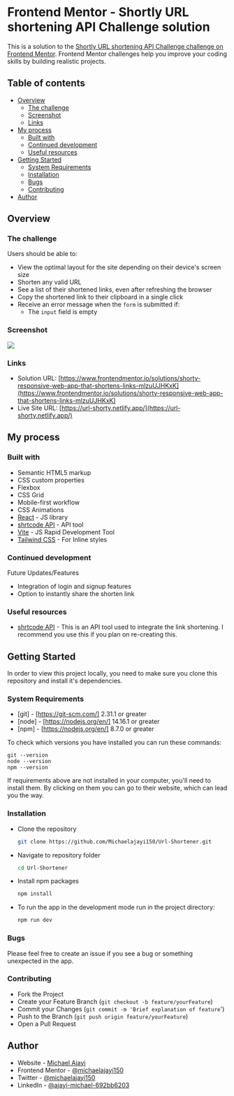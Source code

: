 # Frontend Mentor - Shortly URL shortening API Challenge solution

This is a solution to the [Shortly URL shortening API Challenge challenge on Frontend Mentor](https://www.frontendmentor.io/challenges/url-shortening-api-landing-page-2ce3ob-G). Frontend Mentor challenges help you improve your coding skills by building realistic projects. 

## Table of contents

- [Overview](#overview)
  - [The challenge](#the-challenge)
  - [Screenshot](#screenshot)
  - [Links](#links)
- [My process](#my-process)
  - [Built with](#built-with)
  - [Continued development](#continued-development)
  - [Useful resources](#useful-resources)
- [Getting Started](#getting-started)
  - [System Requirements](#system-requirements)
  - [Installation](#installation)
  - [Bugs](#bugs)
  - [Contributing](#contributing)
- [Author](#author)

## Overview

### The challenge

Users should be able to:

- View the optimal layout for the site depending on their device's screen size
- Shorten any valid URL
- See a list of their shortened links, even after refreshing the browser
- Copy the shortened link to their clipboard in a single click
- Receive an error message when the `form` is submitted if:
  - The `input` field is empty

### Screenshot

![](./screenshot.jpg)

### Links

- Solution URL: [https://www.frontendmentor.io/solutions/shorty-responsive-web-app-that-shortens-links-mlzuUJHKxK](https://www.frontendmentor.io/solutions/shorty-responsive-web-app-that-shortens-links-mlzuUJHKxK)
- Live Site URL: [https://url-shorty.netlify.app/](https://url-shorty.netlify.app/)

## My process

### Built with

- Semantic HTML5 markup
- CSS custom properties
- Flexbox
- CSS Grid
- Mobile-first workflow
- CSS Animations
- [React](https://reactjs.org/) - JS library
- [shrtcode API](https://app.shrtco.de/) - API tool
- [Vite](https://vitejs.dev/) - JS Rapid Development Tool
- [Tailwind CSS](https://tailwindui.com/) - For Inline styles

### Continued development

Future Updates/Features
- Integration of login and signup features
- Option to instantly share the shorten link

### Useful resources

- [shrtcode API](https://app.shrtco.de/) - This is an API tool used to integrate the link shortening. I recommend you use this if you plan on re-creating this.

## Getting Started

In order to view this project locally, you need to make sure you clone this repository and install it's dependencies.

### System Requirements

- [git] - [https://git-scm.com/] 2.31.1 or greater
- [node] - [https://nodejs.org/en/] 14.16.1 or greater
- [npm] - [https://nodejs.org/en/] 8.7.0 or greater

To check which versions you have installed you can run these commands:
```
git --version
node --version
npm --version
```
If requirements above are not installed in your computer, you'll need to install them. By clicking on them you can go to their website, which can lead you the way.

### Installation

- Clone the repository
  ```sh
  git clone https://github.com/Michaelajayi150/Url-Shortener.git
  ```
- Navigate to repository folder
  ```sh
  cd Url-Shortener
  ```
- Install npm packages
  ```sh
  npm install
  ```
- To run the app in the development mode run in the project directory: 
  ```sh
  npm run dev
  ```

### Bugs

Please feel free to create an issue if you see a bug or something unexpected in the app.

### Contributing

- Fork the Project
- Create your Feature Branch (`git checkout -b feature/yourFeature`)
- Commit your Changes (`git commit -m 'Brief explanation of feature`')
- Push to the Branch (`git push origin feature/yourFeature`)
- Open a Pull Request

## Author

- Website - [Michael Ajayi](https://michael-a.netlify.app)
- Frontend Mentor - [@michaelajayi150](https://www.frontendmentor.io/profile/michaelajayi150)
- Twitter - [@michaelajayi150](https://www.twitter.com/michaelajayi150)
- LinkedIn - [@ajayi-michael-692bb6203](https://www.linkedin.com/in/ajayi-michael-692bb6203/)
